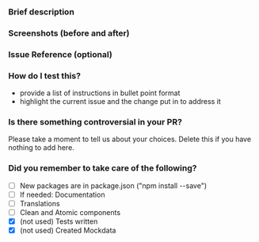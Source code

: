 ### Brief description

### Screenshots (before and after)

### Issue Reference (optional)

### How do I test this?
-   provide a list of instructions in bullet point format
-   highlight the current issue and the change put in to address it

### Is there something controversial in your PR?
Please take a moment to tell us about your choices. Delete this if you have nothing to add here.

### Did you remember to take care of the following?

-   [ ] New packages are in package.json ("npm install --save")
-   [ ] If needed: Documentation
-   [ ] Translations
-   [ ] Clean and Atomic components
-   [x] (not used) Tests written
-   [x] (not used) Created Mockdata
